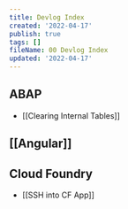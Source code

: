 ```yaml
---
title: Devlog Index
created: '2022-04-17'
publish: true
tags: []
fileName: 00 Devlog Index
updated: '2022-04-17'
---
```


## ABAP

- [[Clearing Internal Tables]]

## [[Angular]]

## Cloud Foundry

- [[SSH into CF App]]
